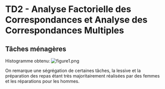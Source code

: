 # TD2 - Analyse Factorielle des Correspondances et Analyse des Correspondances Multiples

## Tâches ménagères

Histogramme obtenu:
![figure1.png](https://github.com/ValentinMouret/esiea/blob/master/Exploratory%20analysis/TD2/R/bar_plot_1.png)

On remarque une ségrégation de certaines tâches, la lessive et la préparation des repas étant très majoritairement réalisées par des femmes et les réparations pour les hommes.